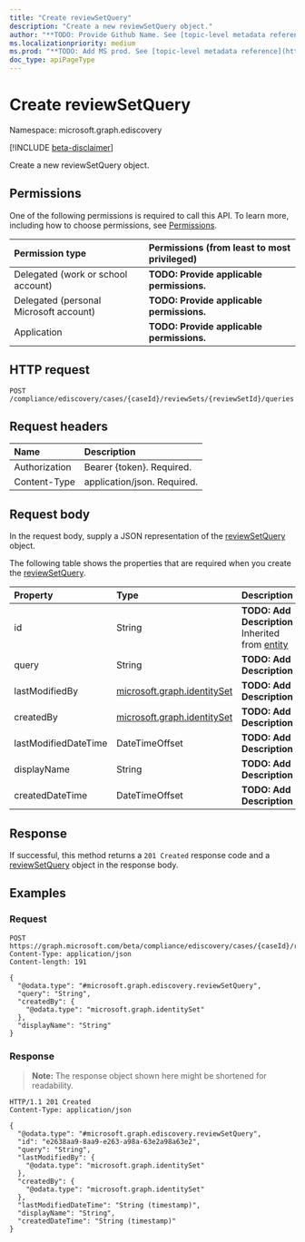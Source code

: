 ```yaml
---
title: "Create reviewSetQuery"
description: "Create a new reviewSetQuery object."
author: "**TODO: Provide Github Name. See [topic-level metadata reference](https://msgo.azurewebsites.net/add/document/guidelines/metadata.html#topic-level-metadata)**"
ms.localizationpriority: medium
ms.prod: "**TODO: Add MS prod. See [topic-level metadata reference](https://msgo.azurewebsites.net/add/document/guidelines/metadata.html#topic-level-metadata)**"
doc_type: apiPageType
---
```


# Create reviewSetQuery
Namespace: microsoft.graph.ediscovery

[!INCLUDE [beta-disclaimer](../../includes/beta-disclaimer.md)]

Create a new reviewSetQuery object.

## Permissions
One of the following permissions is required to call this API. To learn more, including how to choose permissions, see [Permissions](/graph/permissions-reference).

|Permission type|Permissions (from least to most privileged)|
|:---|:---|
|Delegated (work or school account)|**TODO: Provide applicable permissions.**|
|Delegated (personal Microsoft account)|**TODO: Provide applicable permissions.**|
|Application|**TODO: Provide applicable permissions.**|

## HTTP request

<!-- {
  "blockType": "ignored"
}
-->
``` http
POST /compliance/ediscovery/cases/{caseId}/reviewSets/{reviewSetId}/queries
```

## Request headers
|Name|Description|
|:---|:---|
|Authorization|Bearer {token}. Required.|
|Content-Type|application/json. Required.|

## Request body
In the request body, supply a JSON representation of the [reviewSetQuery](../resources/ediscovery-reviewsetquery.md) object.

The following table shows the properties that are required when you create the [reviewSetQuery](../resources/ediscovery-reviewsetquery.md).

|Property|Type|Description|
|:---|:---|:---|
|id|String|**TODO: Add Description** Inherited from [entity](../resources/ediscovery-entity.md)|
|query|String|**TODO: Add Description**|
|lastModifiedBy|[microsoft.graph.identitySet](../resources/ediscovery-identityset.md)|**TODO: Add Description**|
|createdBy|[microsoft.graph.identitySet](../resources/ediscovery-identityset.md)|**TODO: Add Description**|
|lastModifiedDateTime|DateTimeOffset|**TODO: Add Description**|
|displayName|String|**TODO: Add Description**|
|createdDateTime|DateTimeOffset|**TODO: Add Description**|



## Response

If successful, this method returns a `201 Created` response code and a [reviewSetQuery](../resources/ediscovery-reviewsetquery.md) object in the response body.

## Examples

### Request
<!-- {
  "blockType": "request",
  "name": "create_reviewsetquery_from_"
}
-->
``` http
POST https://graph.microsoft.com/beta/compliance/ediscovery/cases/{caseId}/reviewSets/{reviewSetId}/queries
Content-Type: application/json
Content-length: 191

{
  "@odata.type": "#microsoft.graph.ediscovery.reviewSetQuery",
  "query": "String",
  "createdBy": {
    "@odata.type": "microsoft.graph.identitySet"
  },
  "displayName": "String"
}
```


### Response
>**Note:** The response object shown here might be shortened for readability.
<!-- {
  "blockType": "response",
  "truncated": true,
  "@odata.type": "microsoft.graph.ediscovery.reviewSetQuery"
}
-->
``` http
HTTP/1.1 201 Created
Content-Type: application/json

{
  "@odata.type": "#microsoft.graph.ediscovery.reviewSetQuery",
  "id": "e2638aa9-8aa9-e263-a98a-63e2a98a63e2",
  "query": "String",
  "lastModifiedBy": {
    "@odata.type": "microsoft.graph.identitySet"
  },
  "createdBy": {
    "@odata.type": "microsoft.graph.identitySet"
  },
  "lastModifiedDateTime": "String (timestamp)",
  "displayName": "String",
  "createdDateTime": "String (timestamp)"
}
```

